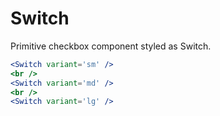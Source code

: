 # Switch

Primitive checkbox component styled as Switch.

<Editor>

```jsx
<Switch variant='sm' />
<br />
<Switch variant='md' />
<br />
<Switch variant='lg' />
```

</Editor>
